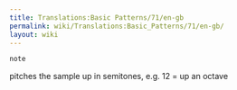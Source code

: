 ```yaml
---
title: Translations:Basic Patterns/71/en-gb
permalink: wiki/Translations:Basic_Patterns/71/en-gb/
layout: wiki
---
```


``` Haskell
note
```

pitches the sample up in semitones, e.g. 12 = up an octave
